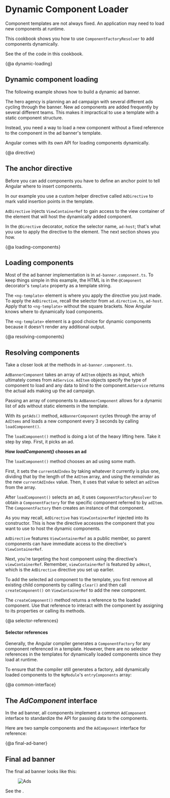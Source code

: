 # Dynamic Component Loader

Component templates are not always fixed. An application may need to load new components at runtime.

This cookbook shows you how to use `ComponentFactoryResolver` to add components dynamically.

See the <live-example name="dynamic-component-loader"></live-example>
of the code in this cookbook.

{@a dynamic-loading}

## Dynamic component loading

The following example shows how to build a dynamic ad banner.

The hero agency is planning an ad campaign with several different
ads cycling through the banner. New ad components are added
frequently by several different teams. This makes it impractical
to use a template with a static component structure.

Instead, you need a way to load a new component without a fixed
reference to the component in the ad banner's template.

Angular comes with its own API for loading components dynamically.


{@a directive}

## The anchor directive

Before you can add components you have to define an anchor point
to tell Angular where to insert components.

In our example you use a custom helper directive called `AdDirective`
to mark valid insertion points in the template.


<code-example path="dynamic-component-loader/src/app/ad.directive.ts" title="src/app/ad.directive.ts" linenums="false">

</code-example>



`AdDirective` injects `ViewContainerRef` to gain access to the view
container of the element that will host the dynamically added component.

In the `@Directive` decorator, notice the selector name, `ad-host`;
that's what you use to apply the directive to the element.
The next section shows you how.

{@a loading-components}

## Loading components

Most of the ad banner implementation is in `ad-banner.component.ts`.
To keep things simple in this example, the HTML is in the `@Component`
decorator's `template` property as a template string.

The `<ng-template>` element is where you apply the directive you just made.
To apply the `AdDirective`, recall the selector from `ad.directive.ts`,
`ad-host`. Apply that to `<ng-template>` without the square brackets. Now Angular knows
where to dynamically load components.


<code-example path="dynamic-component-loader/src/app/ad-banner.component.ts" region="ad-host" title="src/app/ad-banner.component.ts (template)" linenums="false">

</code-example>



The `<ng-template>` element is a good choice for dynamic components
because it doesn't render any additional output.


{@a resolving-components}


## Resolving components

Take a closer look at the methods in `ad-banner.component.ts`.

`AdBannerComponent` takes an array of `AdItem` objects as input,
which ultimately comes from `AdService`.  `AdItem` objects specify
the type of component to load and any data to bind to the
component.`AdService` returns the actual ads making up the ad campaign.

Passing an array of components to `AdBannerComponent` allows for a
dynamic list of ads without static elements in the template.

With its `getAds()` method, `AdBannerComponent` cycles through the array of `AdItems`
and loads a new component every 3 seconds by calling `loadComponent()`.


<code-example path="dynamic-component-loader/src/app/ad-banner.component.ts" region="class" title="src/app/ad-banner.component.ts (excerpt)" linenums="false">

</code-example>



The `loadComponent()` method is doing a lot of the heavy lifting here.
Take it step by step. First, it picks an ad.


<div class="alert is-helpful">

  **How _loadComponent()_ chooses an ad**

  The `loadComponent()` method chooses an ad using some math.

  First, it sets the `currentAdIndex` by taking whatever it
  currently is plus one, dividing that by the length of the `AdItem` array, and
  using the _remainder_ as the new `currentAdIndex` value. Then, it uses that
  value to select an `adItem` from the array.

</div>


After `loadComponent()` selects an ad, it uses `ComponentFactoryResolver`
to obtain a `ComponentFactory` for the specific component referred to by
`adItem`. The `ComponentFactory` then creates an instance of that component.

As you may recall, `AdDirective` has `ViewContainerRef` injected
into its constructor. This is how the directive accesses the component that
you want to use to host the dynamic components.


<div class="l-sub-section">

  `AdDirective` features `ViewContainerRef` as a public member, so parent
  components can have immediate access to the directive's `ViewContainerRef`.

</div>


Next, you're targeting the host component using the directive's `viewContainerRef`.
Remember, `viewContainerRef` is featured by `adHost`, which is the `AdDirective`
directive you set up earlier.

To add the selected ad component to the template, you first remove all
existing child components by calling `clear()` and then call
`createComponent()` on `ViewContainerRef` to add the new component.

The `createComponent()` method returns a reference to the loaded component.
Use that reference to interact with the component by assigning to its properties or calling its methods.


{@a selector-references}


#### Selector references

Generally, the Angular compiler generates a `ComponentFactory`
for any component referenced in a template. However, there are
no selector references in the templates for
dynamically loaded components since they load at runtime.

To ensure that the compiler still generates a factory,
add dynamically loaded components to the `NgModule`'s `entryComponents` array:

<code-example path="dynamic-component-loader/src/app/app.module.ts" region="entry-components" title="src/app/app.module.ts (entry components)" linenums="false">

</code-example>



{@a common-interface}


## The _AdComponent_ interface

In the ad banner, all components implement a common `AdComponent` interface to
standardize the API for passing data to the components.

Here are two sample components and the `AdComponent` interface for reference:


<code-tabs>

  <code-pane title="hero-job-ad.component.ts" path="dynamic-component-loader/src/app/hero-job-ad.component.ts">

  </code-pane>

  <code-pane title="hero-profile.component.ts" path="dynamic-component-loader/src/app/hero-profile.component.ts">

  </code-pane>

  <code-pane title="ad.component.ts" path="dynamic-component-loader/src/app/ad.component.ts">

  </code-pane>

</code-tabs>



{@a final-ad-baner}


## Final ad banner
 The final ad banner looks like this:

<figure>
  <img src="generated/images/guide/dynamic-component-loader/ads.gif" alt="Ads">
</figure>



See the <live-example name="dynamic-component-loader"></live-example>.
